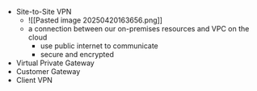 - Site-to-Site VPN
    - ![[Pasted image 20250420163656.png]]
    - a connection between our on-premises resources and VPC on the cloud
        - use public internet to communicate
        - secure and encrypted
- Virtual Private Gateway
- Customer Gateway
- Client VPN